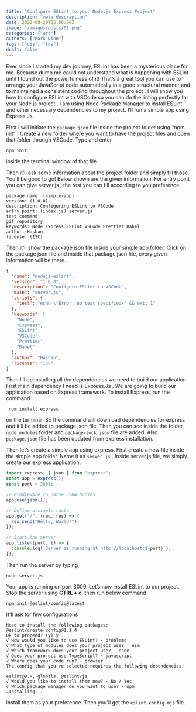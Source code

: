 ```yaml
---
title: "Configure ESLint to your Node.js Express Project"
description: "meta description"
date: 2022-08-29T05:00:00Z
image: "/images/posts/01.png"
categories: ["art"]
authors: ["Mark Dinn"]
tags: ["diy", "toy"]
draft: false
---
```


Ever since I started my dev journey, ESLint has been a mysterious place for me. Because dumb me could not understand what is happening with ESLint until I found out the powerfulness of it! That’s a great tool you can use to arrange your JavaScript code automatically in a good structural manner and to maintained a consistent coding throughout the project . I will show you how to configure ESLint with VSCode so you can do the linting perfectly for your Node.js project . I am using Node Package Manager to install ESLint and other necessary dependencies to my project. I’ll run a simple app using Express Js.

First I will initiate the `package.json` file inside the project folder using “npm init” . Create a new folder where you want to have the project files and open that folder through VSCode. Type and enter 

```shell
npm init
``` 

inside the terminal window of that file.

Then it’ll ask some information about the project folder and simply fill those. You’ll be good to go! Below shown are the given information. For entry point you can give server.js , the rest you can fill according to you preference.

```shell
package name: (simple-app) 
version: (1.0.0) 
description: Configuring ESLint to VSCode 
entry point: (index.js) server.js 
test command: 
git repository: 
keywords: Node Express ESLint VSCode Prettier Babel 
author: Hashan 
license: (ISC) 
```

Then it’ll show the package.json file inside your simple app folder. Click on the package json file and inside that package.json file, every given information will be there.

```json
{
  "name": "nodejs-eslint",
  "version": "1.0.0",
  "description": "Configure ESLint to VSCode",
  "main": "server.js",
  "scripts": {
    "test": "echo \"Error: no test specified\" && exit 1"
  },
  "keywords": [
    "Node",
    "Express",
    "ESLint",
    "VSCode",
    "Prettier",
    "Babel"
  ],
  "author": "Hashan",
  "license": "ISC"
}

```

Then I’ll be installing all the dependencies we need to build our application. First main dependency I need is Express.Js . We are going to build our application based on Express framework. To install Express, run the command

```shell
 npm install express
 ```

 on the terminal. So the command will download dependencies for express and it’ll be added to package.json file. Then you can see inside the folder, `node_modules` folder and `package-lock.json` file are added. Also `package.json` file has been updated from express installation.



Then let’s create a simple app using express. First create a new file inside the simple app folder. Name it as `server.js` . Inside server.js file, we simply create our express application.

```js
import express, { json } from "express";
const app = express();
const port = 3000;

// Middleware to parse JSON bodies
app.use(json());

// Define a simple route
app.get("/", (req, res) => {
  res.send("Hello, World!");
});

// Start the server
app.listen(port, () => {
  console.log(`Server is running at http://localhost:${port}`);
});
```
Then run the server by typing

```shell
node server.js
```

Your app is running on port 3000. Let’s now install ESLint to our project. Stop the server using **CTRL + c**, then run below command

```shell
npm init @eslint/config@latest
```

It'll ask for few configurations 

```shell
Need to install the following packages:
@eslint/create-config@1.1.4
Ok to proceed? (y) y
√ How would you like to use ESLint? · problems    
√ What type of modules does your project use? · esm
√ Which framework does your project use? · none
√ Does your project use TypeScript? · javascript
√ Where does your code run? · browser
The config that you've selected requires the following dependencies:

eslint@9.x, globals, @eslint/js
√ Would you like to install them now? · No / Yes
√ Which package manager do you want to use? · npm
☕️Installing...
```

Install them as your preference. Then you'll get the `eslint.config.mjs` file.
